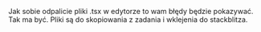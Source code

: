 Jak sobie odpalicie pliki .tsx w edytorze to wam błędy będzie pokazywać. Tak ma być. Pliki są do skopiowania z zadania i wklejenia do stackblitza.
